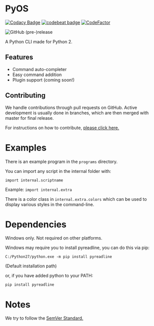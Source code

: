 # PyOS

[![Codacy Badge](https://api.codacy.com/project/badge/Grade/e3808caf3fcd469187062693a68cb95d)](https://www.codacy.com/app/CodeNet/PyOS?utm_source=github.com&amp;utm_medium=referral&amp;utm_content=Prouser123/PyOS&amp;utm_campaign=Badge_Grade)
[![codebeat badge](https://codebeat.co/badges/f326bb09-b832-4fd9-84f2-d16dd7428c79)](https://codebeat.co/projects/github-com-prouser123-pyos-master)
[![CodeFactor](https://www.codefactor.io/repository/github/prouser123/pyos/badge)](https://www.codefactor.io/repository/github/prouser123/pyos)


![GitHub (pre-)release](https://img.shields.io/github/release/Prouser123/PyOS/all.svg)


A Python CLI made for Python 2.

## Features

- Command auto-completer
- Easy command addition
- Plugin support (coming soon!)

## Contributing

We handle contributions through pull requests on GitHub. Active development is usually done in branches, which are then merged with master for final release.

 For instructions on how to contribute, [please click here.](https://github.com/Prouser123/PyOS/blob/master/CONTRIBUTING.md)

# Examples

There is an example program in the ```programs``` directory.

You can import any script in the internal folder with:

```import internal.scriptname```

Example: ```import internal.extra```

There is a color class in ```internal.extra.colors``` which can be used to display various styles in the command-line.

# Dependencies

Windows only. Not required on other platforms.

Windows may require you to install pyreadline, you can do this via pip:

```C:/Python27/python.exe -m pip install pyreadline```

(Default installation path)

or, if you have added python to your PATH:

```pip install pyreadline```

# Notes
We try to follow the [SemVer Standard.](https://semver.org/)